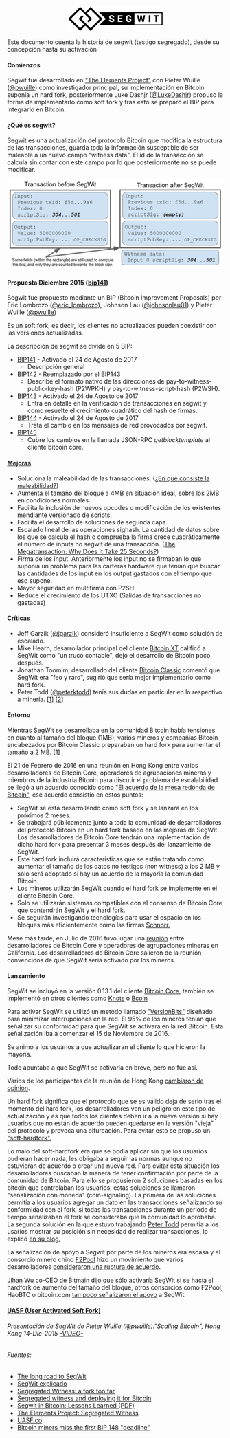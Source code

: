 <p align="center">
  <img src="img_segwit/220px-Segwit.svg.png?raw=true" alt="Logo Segwit"/>
</p>
Este documento cuenta la historia de segwit (testigo segregado), desde su concepción hasta su activación 

#### Comienzos
Segwit fue desarrollado en ["The Elements Project"](https://github.com/ElementsProject/elementsproject.org "The Elements Project") con Pieter Wuille ([@pwuille](https://twitter.com/pwuille "Pieter Wuille")) como investigador principal, su implementación en Bitcoin suponía un hard fork, posteriormente Luke Dashjr ([@LukeDashjr](https://twitter.com/LukeDashjr "Luke Darshjr")) propuso la forma de implementarlo como soft fork y tras esto se preparó el BIP para integrarlo en Bitcoin.

#### ¿Qué es segwit?
Segwit es una actualización del protocolo Bitcoin que modifica la estructura de las transacciones, guarda toda la información susceptible de ser maleable a un nuevo campo "witness data". El id de la transacción se calcula sin contar con este campo por lo que posteriormente no se puede modificar.

<p align="center">
  <img src="img_segwit/transaction.png?raw=true" alt="Transacción Segwit"/>
</p>


#### Propuesta Diciembre 2015 ([bip141](https://github.com/bitcoin/bips/blob/master/bip-0141.mediawiki "BIP141"))

Segwit fue propuesto mediante un BIP (Bitcoin Improvement Proposals) por Eric Lombrozo ([@eric_lombrozo](https://twitter.com/eric_lombrozo "Eric Lombrozo")), Johnson Lau ([@johnsonlau01](https://twitter.com/johnsonlau01 "Johnson Lau")) y Pieter Wuille ([@pwuille](https://twitter.com/pwuille "Pieter Wuille"))

Es un soft fork, es decir, los clientes no actualizados pueden coexistir con las versiones actualizadas.

La descripción de segwit se divide en 5 BIP:
 - [BIP141](https://github.com/bitcoin/bips/blob/master/bip-0141.mediawiki "BIP141") - Activado el 24 de Agosto de 2017
   - Descripción general
 - [BIP142](https://github.com/bitcoin/bips/blob/master/bip-0142.mediawiki "BIP142") - Reemplazado por el BIP143
   - Describe el formato nativo de las direcciones de pay-to-witness-public-key-hash (P2WPKH) y pay-to-witness-script-hash (P2WSH).
 - [BIP143](https://github.com/bitcoin/bips/blob/master/bip-0143.mediawiki "BIP143") - Activado el 24 de Agosto de 2017
   - Entra en detalle en la verificación de transacciones en segwit y como resuelte el crecimiento cuadrático del hash de firmas.
 - [BIP144](https://github.com/bitcoin/bips/blob/master/bip-0144.mediawiki "BIP144") - Activado el 24 de Agosto de 2017
   - Trata el cambio en los mensajes de red provocados por segwit.
 - [BIP145](https://github.com/bitcoin/bips/blob/master/bip-0143.mediawiki "BIP145")
   - Cubre los cambios en la llamada JSON-RPC *getblocktemplate* al cliente bitcoin core.

#### [Mejoras](https://bitcoincore.org/en/2016/01/26/segwit-benefits/ "Mejoras Segwit (en)")
  - Soluciona la maleabilidad de las transacciones. ([¿En qué consiste la maleabilidad?](https://bitcointalk.org/index.php?topic=465427.msg5145366#msg5145366 "Maleabilidad de las transacciones"))
  - Aumenta el tamaño del bloque a 4MB en situación ideal, sobre los 2MB en condiciones normales.
  - Facilita la inclusión de nuevos opcodes o modificación de los existentes mendiante versionado de scripts. 
  - Facilita el desarrollo de soluciones de segunda capa.
  - Escalado lineal de las operaciones sighash. La cantidad de datos sobre los que se calcula el hash o comprueba la firma crece cuadráticamente el número de inputs no segwit de una transacción. ([The Megatransaction: Why Does It Take 25 Seconds?](http://rusty.ozlabs.org/?p=522 "La Megatransacción"))
  - Firma de los input. Anteriormente los input no se firmaban lo que suponía un problema para las carteras hardware que tenían que buscar las cantidades de los input en los output gastados con el tiempo que eso supone. 
  - Mayor seguridad en multifirma con P2SH
  - Reduce el crecimiento de los UTXO (Salidas de transacciones no gastadas)

#### Críticas
  - Jeff Garzik ([@jgarzik](https://twitter.com/jgarzik "Jeff Garzik")) consideró insuficiente a SegWit como solución de escalado.
  - Mike Hearn, desarrollador principal del cliente [Bitcoin XT](https://bitcoinxt.software/ "Bitcoin XT") calificó a SegWit como "un truco contable", dejó el desarrollo de Bitcoin poco después.
  - Jonathan Toomim, desarrollado del cliente [Bitcoin Classic](https://bitcoinclassic.com/ "Bitcoin Classic") comentó que SegWit era "feo y raro", sugirió que sería mejor implementarlo como hard fork.
  - Peter Todd ([@peterktodd](https://twitter.com/peterktodd "Peter Todd")) tenía sus dudas en partícular en lo respectivo a minería. [[1](https://petertodd.org/2016/segwit-consensus-critical-code-review#peer-to-peer-networking)] [[2](https://www.mail-archive.com/bitcoin-dev@lists.linuxfoundation.org/msg03178.html)]

#### Entorno
Mientras SegWit se desarrollaba en la comunidad Bitcoin había tensiones en cuanto al tamaño del bloque (1MB), varios mineros y compañias Bitcoin encabezados por Bitcoin Classic preparaban un hard fork para aumentar el tamaño a 2 MB. [[1]](https://web.archive.org/web/20160129090054/https://bitcoinclassic.com/ "HF 2MB") 

El 21 de Febrero de 2016 en una reunión en Hong Kong entre varios desarrolladores de Bitcoin Core, operadores de agrupaciones mineras y miembros de la industria Bitcoin para discutir el problema de escalabilidad se llegó a un acuerdo conocido como ["El acuerdo de la mesa redonda de Bitcoin"](https://medium.com/@bitcoinroundtable/bitcoin-roundtable-consensus-266d475a61ff "El acuerdo de la mesa redonda de Bitcoin"), ese acuerdo consistió en estos puntos:
  - SegWit se está desarrollando como soft fork y se lanzará en los próximos 2 meses.
  - Se trabajará públicamente junto a toda la comunidad de desarrolladores del protocolo Bitcoin en un hard fork basado en las mejoras de SegWit. Los desarrolladores de Bitcoin Core tendrán una implementación de dicho hard fork para presentar 3 meses después del lanzamiento de SegWit.
  - Este hard fork incluirá características que se están tratando como aumentar el tamaño de los datos no testigos (non witness) a los 2 MB y sólo será adoptado si hay un acuerdo de la mayoría la comunidad Bitcoin.
  - Los mineros utilizarán SegWit cuando el hard fork se implemente en el cliente Bitcoin Core.
  - Solo se utilizarán sistemas compatibles con el consenso de Bitcoin Core que contendrán SegWit y el hard fork.
  - Se seguirán investigando tecnologías para usar el espacio en los bloques más eficientemente como las firmas [Schnorr.](https://bitcoinmagazine.com/articles/the-power-of-schnorr-the-signature-algorithm-to-increase-bitcoin-s-scale-and-privacy-1460642496/ "Firmas Schnorr")

Mese más tarde, en Julio de 2016 tuvo lugar una [reunión](https://bitcoinmagazine.com/articles/bitcoin-miners-and-developers-meet-in-california-to-improve-communications-1470158657/ "Reunión Julio") entre desarrolladores de Bitcoin Core y operadores de agrupaciones mineras en California. Los desarrolladores de Bitcoin Core salieron de la reunión convencidos de que SegWit sería activado por los mineros.

#### Lanzamiento
SegWit se incluyó en la versión 0.13.1 del cliente [Bitcoin Core](https://github.com/bitcoin/bitcoin "Bitcoin Core"), también se implementó en otros clientes como [Knots](https://github.com/bitcoinknots/bitcoin "Bitcoin Knots") o [Bcoin](https://github.com/bcoin-org/bcoin "Bcoin")

Para activar SegWit se utilizó un metodo llamado ["VersionBits"](https://github.com/bitcoin/bips/blob/master/bip-0009.mediawiki "BIP9") diseñado para minimizar interrupciones en la red. El 95% de los mineros tenían que señalizar su conformidad para que SegWit se activara en la red Bitcoin. Esta señalización iba a comenzar el 15 de Noviembre de 2016.

Se animó a los usuarios a que actualizaran el cliente lo que hicieron la mayoría. 

Todo apuntaba a que SegWit se activaría en breve, pero no fue así.

Varios de los participantes de la reunión de Hong Kong [cambiaron de opinión](https://bitcoinmagazine.com/articles/the-status-of-the-hong-kong-hard-fork-an-update-1479843521/ "Cambios de opinión").

Un hard fork significa que el protocolo que se es válido deja de serlo tras el momento del hard fork, los desarrolladores ven un peligro en este tipo de actualización y es que todos los clientes deben ir a la nueva versión si hay usuarios que no están de acuerdo pueden quedarse en la versión "vieja" del protocolo y provoca una bifurcación. Para evitar esto se propuso un ["soft-hardfork".](https://petertodd.org/2016/forced-soft-forks "soft-hardfork")

Lo malo del soft-hardfork era que se podía aplicar sin que los usuarios pudieran hacer nada, les obligaba a seguir las normas aunque no estuvieran de acuerdo o crear una nueva red. Para evitar esta situación los desarrolladores buscaban la manera de tener confirmación por parte de la comunidad de Bitcoin. Para ello se propusieron 2 soluciones basadas en los bitcoin que controlaban los usuarios, estas soluciones se llamaron "señalización con moneda" (coin-signaling). La primera de las soluciones permitía a los usuarios agregar un dato en las transacciones señalizando su conformidad con el fork, si todas las transacciones durante un periodo de tiempo señalizaban el fork se consideraba que la comunidad lo aprobaba. La segunda solución en la que estuvo trabajando [Peter Todd](https://twitter.com/peterktodd "Peter Todd") permitía a los usarios mostrar su posición sin necesidad de realizar transacciones, lo explicó [en su blog.](https://petertodd.org/2016/hardforks-after-the-segwit-blocksize-increase)

La señalización de apoyo a Segwit por parte de los mineros era escasa y el consorcio minero chino [F2Pool](https://www.f2pool.com/ "F2Pool") hizo un movimiento que varios desarrolladores [consideraron una ruptura de acuerdo](https://www.reddit.com/r/btc/comments/47dbeh/f2pool_why_not_take_a_cue_from_slush_and_offer/d0chqph/ "Ruptura de acuerdo").

[Jihan Wu](https://twitter.com/JihanWu "Jihan Wu") co-CEO de Bitmain dijo que sólo activaría SegWit si se hacía el hardfork de aumento del tamaño del bloque, otros consorcios como F2Pool, HaoBTC o bitcoin.com [tampoco señalizaron el apoyo](https://bitcoinmagazine.com/articles/where-bitcoin-mining-pools-stand-on-segregated-witness-1480086424/) a SegWit.

#### [UASF (User Activated Soft Fork)](http://www.uasf.co/ "User Activated Soft Fork")


###### Presentación de SegWit de Pieter Wuille ([@pwuille](https://twitter.com/pwuille "Pieter Wuille"))."Scaling Bitcoin", Hong Kong 14-Dic-2015 [-VIDEO-](https://www.youtube.com/watch?v=NOYNZB5BCHM)
###### Fuentes:
 - [The long road to SegWit](https://bitcoinmagazine.com/articles/long-road-segwit-how-bitcoins-biggest-protocol-upgrade-became-reality/ "The long road to SegWit")
 - [SegWit explicado](https://es.cointelegraph.com/explained/segwit-explained "SegWit explicado")
 - [Segregated Witness: a fork too far](https://medium.com/the-publius-letters/segregated-witness-a-fork-too-far-87d6e57a4179 "Segregated Witness: a fork too far")
 - [Segregated witness and deploying it for Bitcoin](https://prezi.com/lyghixkrguao/segregated-witness-and-deploying-it-for-bitcoin/ "Segregated witness and deploying it for Bitcoin")
 - [Segwit in Bitcoin: Lessons Learned (PDF)](https://scalingbitcoin.org/milan2016/presentations/D2%20-%201%20-%20Greg%20Sanders.pdf "Segwit in Bitcoin: Lessons Learned")
 - [The Elements Project: Segregated Witness](https://www.elementsproject.org/elements/segregated-witness/ "The Elements Project: Segregated Witness")
 - [UASF.co](http://www.uasf.co/ "UASF")
 - [Bitcoin miners miss the first BIP 148 "deadline"](https://bitcoinmagazine.com/articles/bitcoin-miners-miss-first-bip-148-deadline/ "Bitcoin miners miss the first BIP 148 deadline")
